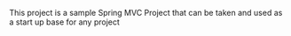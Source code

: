 This project is a sample Spring MVC Project that can be taken and used as a start up base for any project
